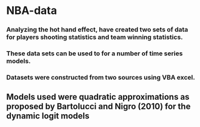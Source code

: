 # NBA-data
### Analyzing the hot hand effect, have created two sets of data for players shooting statistics and team winning statistics. 
### These data sets can be used to for a number of time series models. 
### Datasets were constructed from two sources using VBA excel. 
## Models used were quadratic approximations as proposed by Bartolucci and Nigro (2010) for the dynamic logit models
